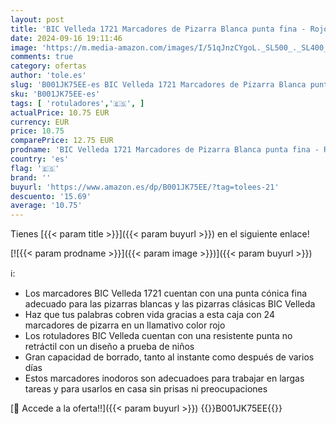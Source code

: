 ```yaml
---
layout: post
title: 'BIC Velleda 1721 Marcadores de Pizarra Blanca punta fina - Rojo  Caja de 24 rotuladores'
date: 2024-09-16 19:11:46
image: 'https://m.media-amazon.com/images/I/51qJnzCYgoL._SL500_._SL400_.jpg'
comments: true
category: ofertas
author: 'tole.es'
slug: 'B001JK75EE-es BIC Velleda 1721 Marcadores de Pizarra Blanca punta fina -...'
sku: 'B001JK75EE-es'
tags: [ 'rotuladores','🇪🇸', ]
actualPrice: 10.75 EUR
currency: EUR
price: 10.75
comparePrice: 12.75 EUR
prodname: 'BIC Velleda 1721 Marcadores de Pizarra Blanca punta fina - Rojo  Caja de 24 rotuladores'
country: 'es'
flag: '🇪🇸'
brand: ''
buyurl: 'https://www.amazon.es/dp/B001JK75EE/?tag=tolees-21'
descuento: '15.69'
average: '10.75'
---
```


Tienes [{{< param title >}}]({{< param buyurl >}}) en el siguiente enlace!

[![{{< param prodname >}}]({{< param image >}})]({{< param buyurl >}})

ℹ️:

- Los marcadores BIC Velleda 1721 cuentan con una punta cónica fina adecuado para las pizarras blancas y las pizarras clásicas BIC Velleda
- Haz que tus palabras cobren vida gracias a esta caja con 24 marcadores de pizarra en un llamativo color rojo
- Los rotuladores BIC Velleda cuentan con una resistente punta no retráctil con un diseño a prueba de niños
- Gran capacidad de borrado, tanto al instante como después de varios días
- Estos marcadores inodoros son adecuadoes para trabajar en largas tareas y para usarlos en casa sin prisas ni preocupaciones

[🛒 Accede a la oferta!!]({{< param buyurl >}})
{{<world>}}B001JK75EE{{</world>}}
